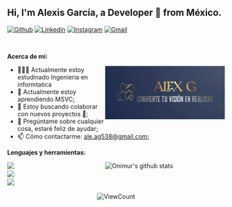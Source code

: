 <!-- Your title -->
## Hi, I'm Alexis García, a Developer 🚀 from México.

<!-- Your badges
You can use the website to generate badges: https://shields.io/
-->

[![Github](https://img.shields.io/badge/-Github-000?style=flat&logo=Github&logoColor=white)](https://github.com/Alex-Gar/Alex-Gar)
[![Linkedin](https://img.shields.io/badge/-LinkedIn-blue?style=flat&logo=Linkedin&logoColor=white)](www.linkedin.com/in/alex-garcia-73a915314)
[![Instagram](https://img.shields.io/badge/-Instagram-c13584?style=flat&labelColor=c13584&logo=instagram&logoColor=white)](https://www.instagram.com/_alexgar/)
[![Gmail](https://img.shields.io/badge/-Gmail-c14438?style=flat&logo=Gmail&logoColor=white)](mailto:ale.ag538@gmail.com)

&nbsp;

<!-- Talking about you -->
**Acerca de mi:**

<!-- Any image aligned to the right. Beware the width -->
<img width="55%" align="right" alt="Github" src="https://github.com/Alex-Gar/Alex-Gar/blob/main/logo_r.png?raw=true" />

- 👨🏽‍💻 Actualmente estoy estudinado Ingenieria en informtatica
- 🌱 Actualmente estoy aprendiendo MSVC;
- 👯 Estoy buscando colaborar con nuevos proyectos 🤝;
- 💬 Pregúntame sobre cualquier cosa, estaré feliz de ayudar;
- 📫 Cómo contactarme: ale.ag538@gmail.com;

**Lenguajes y herramientas:** 

<!-- Your github readme stats
You can use this api: https://github.com/anuraghazra/github-readme-stats
-->
<p>
  <a href="https://github.com/Alex-Gar/Alex-Gar">
    <img width="55%" align="right" alt="Onimur's github stats" src="https://github-readme-stats.vercel.app/api?username=onimur&show_icons=true&hide_border=true" />
  </a>

  <!-- Your languages and tools. Be careful with the alignment. 
  You can use this sites to get logos: https://www.vectorlogo.zone or https://simpleicons.org/
  -->
  <code><img width="10%" src="https://www.vectorlogo.zone/logos/java/java-ar21.svg"></code>
  <br />
  <code><img width="10%" src="https://www.vectorlogo.zone/logos/mysql/mysql-ar21.svg"></code>
  <br />
  <code><img width="10%" src="https://www.vectorlogo.zone/logos/git-scm/git-scm-ar21.svg"></code>
</p>

<!-- Your hits or visitors
site: http://hits.dwyl.com or https://visitor-badge.glitch.me
Both apis are in trouble due to the number of requests, if you know any other to register visitors, great
-->
<p align="center">
  <img alt="ViewCount" src="https://views.whatilearened.today/views/github/onimur/onimur.svg" />
</p>
